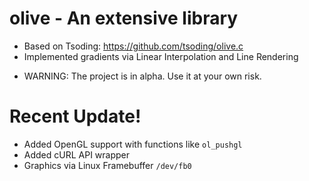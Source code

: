 # olive - An extensive library
- Based on Tsoding: https://github.com/tsoding/olive.c
- Implemented gradients via Linear Interpolation and Line Rendering

* WARNING: The project is in alpha. Use it at your own risk.

# Recent Update!
- Added OpenGL support with functions like `ol_pushgl`
- Added cURL API wrapper
- Graphics via Linux Framebuffer `/dev/fb0`
